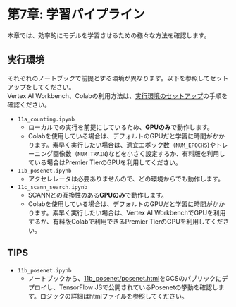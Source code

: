 # 第7章: 学習パイプライン
本章では、効率的にモデルを学習させるための様々な方法を確認します。

## 実行環境
それぞれのノートブックで前提とする環境が異なります。以下を参照してセットアップをしてください。<br>
Vertex AI Workbench、Colabの利用方法は、[実行環境のセットアップ](https://github.com/takumiohym/practical-ml-vision-book-ja/tree/main/environment_setup)の手順を確認ください。

- `11a_counting.ipynb`
  - ローカルでの実行を前提にしているため、**GPUのみ**で動作します。
  - Colabを使用している場合は、デフォルトのGPUだと学習に時間がかかります。素早く実行したい場合は、適宜エポック数（`NUM_EPOCHS`)やトレーニング画像数（`NUM_TRAIN`)などを小さく設定するか、有料版を利用している場合はPremier TierのGPUを利用してください。
- `11b_posenet.ipynb`
  - アクセレレータは必要ありませんので、どの環境からでも動作します。
- `11c_scann_search.ipynb`
  - SCANNとの互換性のある**GPUのみ**で動作します。
  - Colabを使用している場合は、デフォルトのGPUだと学習に時間がかかります。素早く実行したい場合は、Vertex AI WorkbenchでGPUを利用するか、有料版Colabで利用できるPremier TierのGPUを利用してください。

## TIPS
- `11b_posenet.ipynb`
  - ノートブックから、[11b_posenet/posenet.html](https://github.com/takumiohym/practical-ml-vision-book-ja/blob/main/11_adv_problems/11b_posenet/posenet.html)をGCSのパブリックにデプロイし、TensorFlow JSで公開されているPosenetの挙動を確認します。ロジックの詳細はhtmlファイルを参照してください。
 

